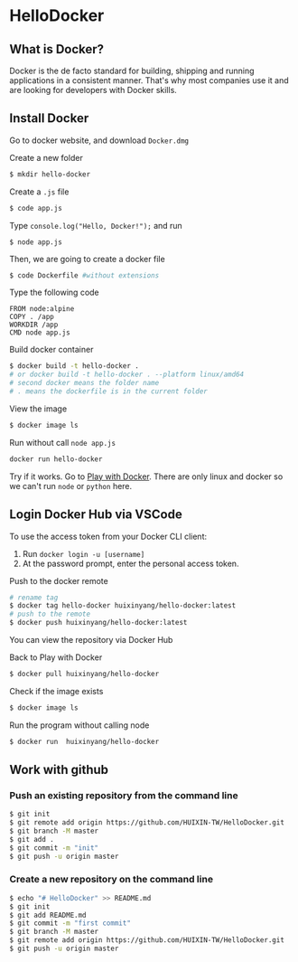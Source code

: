 # HelloDocker
## What is Docker?
Docker is the de facto standard for building, shipping and running applications in a consistent manner. That's why most companies use it and are looking for developers with Docker skills.

## Install Docker
Go to docker website, and download `Docker.dmg`

Create a new folder
```bash
$ mkdir hello-docker
```
Create a `.js` file
```bash
$ code app.js
```
Type `console.log("Hello, Docker!");` and run
```
$ node app.js
```
Then, we are going to create a docker file
```bash
$ code Dockerfile #without extensions
```
Type the following code
```docker
FROM node:alpine
COPY . /app
WORKDIR /app
CMD node app.js
```
Build docker container
```bash
$ docker build -t hello-docker .
# or docker build -t hello-docker . --platform linux/amd64
# second docker means the folder name
# . means the dockerfile is in the current folder
```
View the image
```bash
$ docker image ls
```
Run without call `node app.js`
```bash
docker run hello-docker
```
Try if it works. Go to [Play with Docker](https://labs.play-with-docker.com). There are only linux and docker so we can't run `node` or `python` here.

## Login Docker Hub via VSCode
To use the access token from your Docker CLI client:
1. Run `docker login -u [username]`
2. At the password prompt, enter the personal access token.

Push to the docker remote
```bash
# rename tag
$ docker tag hello-docker huixinyang/hello-docker:latest
# push to the remote
$ docker push huixinyang/hello-docker:latest
```
You can view the repository via Docker Hub

Back to Play with Docker
```bash
$ docker pull huixinyang/hello-docker
```

Check if the image exists
```bash
$ docker image ls
```

Run the program without calling node
```bash
$ docker run  huixinyang/hello-docker
```
## Work with github
### Push an existing repository from the command line
```bash
$ git init
$ git remote add origin https://github.com/HUIXIN-TW/HelloDocker.git
$ git branch -M master
$ git add .
$ git commit -m "init"
$ git push -u origin master
```

### Create a new repository on the command line
```bash
$ echo "# HelloDocker" >> README.md
$ git init
$ git add README.md
$ git commit -m "first commit"
$ git branch -M master
$ git remote add origin https://github.com/HUIXIN-TW/HelloDocker.git
$ git push -u origin master
```